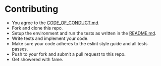 # Contributing

* You agree to the [CODE_OF_CONDUCT.md](CODE_OF_CONDUCT.md).
* Fork and clone this repo.
* Setup the environment and run the tests as written in the [README.md](README.md).
* Write tests and implement your code.
* Make sure your code adheres to the eslint style guide and all tests passes.
* Push to your fork and submit a pull request to this repo.
* Get showered with fame.
